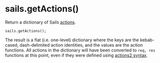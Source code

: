 # sails.getActions()

Return a dictionary of Sails [actions](https://sailsjs.com/documentation/concepts/actions-and-controllers).

```usage
sails.getActions();
```

The result is a flat (i.e. one-level) dictionary where the keys are the kebab-cased, dash-delimited action identities, and the values are the action functions.  All actions in the dictionary will have been converted to `req, res` functions at this point, even if they were defined using [actions2 syntax](https://sailsjs.com/documentation/concepts/actions-and-controllers#?actions-2).


<docmeta name="displayName" value="sails.getActions()">
<docmeta name="pageType" value="method">

